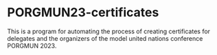 # PORGMUN23-certificates
 This is a program for automating the process of creating certificates for delegates and the organizers of the model united nations conference PORGMUN 2023.
